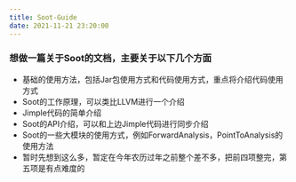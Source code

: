 ```yaml
---
title: Soot-Guide
date: 2021-11-21 23:20:00
---
```


### 想做一篇关于Soot的文档，主要关于以下几个方面
* 基础的使用方法，包括Jar包使用方式和代码使用方式，重点将介绍代码使用方式
* Soot的工作原理，可以类比LLVM进行一个介绍
* Jimple代码的简单介绍
* Soot的API介绍，可以和上边Jimple代码进行同步介绍
* Soot的一些大模块的使用方式，例如ForwardAnalysis，PointToAnalysis的使用方法
* 暂时先想到这么多，暂定在今年农历过年之前整个差不多，把前四项整完，第五项是有点难度的

